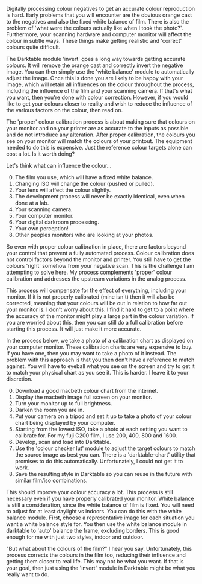 Digitally processing colour negatives to get an accurate colour reproduction is hard. Early problems that you will encounter are the obvious orange cast to the negatives and also the fixed white balance of film. There is also the problem of 'what were the colours actually like when I took the photo?'. Furthermore, your scanning hardware and computer monitor will affect the colour in subtle ways. These things make getting realistic and 'correct' colours quite difficult.

The Darktable module 'invert' goes a long way towards getting accurate colours. It will remove the orange cast and correctly invert the negative image. You can then simply use the 'white balance' module to automatically adjust the image. Once this is done you are likely to be happy with your image, which will retain all influences on the colour throughout the process, including the influence of the film and your scanning camera. If that's what you want, then you're done with colour correction. However, if you would like to get your colours closer to reality and wish to reduce the influence of the various factors on the colour, then read on.

The 'proper' colour calibration process is about making sure that colours on your monitor and on your printer are as accurate to the inputs as possible and do not introduce any alteration. After proper calibration, the colours you see on your monitor will match the colours of your printout. The equipment needed to do this is expensive. Just the reference colour targets alone can cost a lot. Is it worth doing?

Let's think what can influence the colour...

0. The film you use, which will have a fixed white balance.
0. Changing ISO will change the colour (pushed or pulled).
0. Your lens will affect the colour slightly.
0. The development process will never be exactly identical, even when done at a lab.
0. Your scanning camera.
0. Your computer monitor.
0. Your digital darkroom processing.
0. Your own perception!
0. Other peoples monitors who are looking at your photos.

So even with proper colour calibration in place, there are factors beyond your control that prevent a fully automated process. Colour calibration does not control factors beyond the monitor and printer. You still have to get the colours 'right' somehow from your negative scan. This is the challenge I am attempting to solve here. My process complements 'proper' colour calibration and addresses the upstream variations in the analog process.

This process will compensate for the effect of everything, including your monitor. If it is not properly calibrated (mine isn't) then it will also be corrected, meaning that your colours will be out in relation to how far out your monitor is. I don't worry about this. I find it hard to get to a point where the accuracy of the monitor might play a large part in the colour variation. If you are worried about this, then you can still do a full calibration before starting this process. It will just make it more accurate.

In the process below, we take a photo of a calibration chart as displayed on your computer monitor. These calibration charts are very expensive to buy. If you have one, then you may want to take a photo of it instead. The problem with this approach is that you then don't have a reference to match against. You will have to eyeball what you see on the screen and try to get it to match your physical chart as you see it. This is harder. I leave it to your discretion.

0. Download a good macbeth colour chart from the internet.
0. Display the macbeth image full screen on your monitor.
0. Turn your monitor up to full brightness.
0. Darken the room you are in.
0. Put your camera on a tripod and set it up to take a photo of your colour chart being displayed by your computer.
0. Starting from the lowest ISO, take a photo at each setting you want to calibrate for. For my fuji C200 film, I use 200, 400, 800 and 1600. 
0. Develop, scan and load into Darktable.
0. Use the 'colour checker lut' module to adjust the target colours to match the source image as best you can. There is a 'darktable-chart' utility that promises to do this automatically. Unfortunately, I could not get it to work.
0. Save the resulting style in Darktable so you can reuse in the future with similar film/iso combinations.

This should improve your colour accuracy a lot. This process is still necessary even if you have properly calibrated your monitor. White balance is still a consideration, since the white balance of film is fixed. You will need to adjust for at least daylight vs indoors. You can do this with the white balance module. First, choose a representative image for each situation you want a white balance style for. You then use the white balance module in darktable to 'auto' balance the frame, excluding borders. This is good enough for me with just two styles, indoor and outdoor.

"But what about the colours of the film?" I hear you say. Unfortunately, this process corrects the colours in the film too, reducing their influence and getting them closer to real life. This may not be what you want. If that is your goal, then just using the 'invert' module in Darktable might be what you really want to do.
